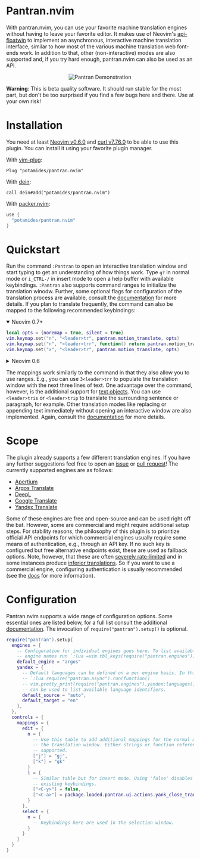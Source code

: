 <!-- panvimdoc-ignore-start -->
# Pantran.nvim
<!-- panvimdoc-ignore-end -->
With pantran.nvim, you can use your favorite machine translation engines
without having to leave your favorite editor. It makes use of Neovim's
[api-floatwin](https://neovim.io/doc/user/api.html#api-floatwin) to implement
an asynchronous, interactive machine translation interface, similar to how
most of the various machine translation web font-ends work. In addition to
that, other (non-interactive) modes are also supported and, if you try hard
enough, pantran.nvim can also be used as an API.

<!-- panvimdoc-ignore-start -->
<p align="center">
  <img src="https://media.giphy.com/media/9AIdwhAnzTb7AqHYeC/giphy.gif" alt="Pantran Demonstration"/>
</p>

**Warning**: This is beta quality software. It should run stable for the most
part, but don't be too surprised if you find a few bugs here and there. Use at
your own risk!

# Installation
You need at least [Neovim v0.6.0](https://neovim.io/) and
[curl v7.76.0](https://curl.se/) to be able to use this plugin. You can
install it using your favorite plugin manager.

With [vim-plug](https://github.com/junegunn/vim-plug):
```viml
Plug "potamides/pantran.nvim"
```

With [dein](https://github.com/Shougo/dein.vim):
```viml
call dein#add("potamides/pantran.nvim")
```

With [packer.nvim](https://github.com/wbthomason/packer.nvim):
```lua
use {
  "potamides/pantran.nvim"
}
```
<!-- panvimdoc-ignore-end -->

# Quickstart
Run the command `:Pantran` to open an interactive translation window and start
typing to get an understanding of how things work. Type `g?` in normal mode or
`i_CTRL-/` in insert mode to open a help buffer with available keybindings.
`:Pantran` also supports command ranges to initialize the translation winodw.
Further, some optional flags for configuration of the translation process are
available<!-- panvimdoc-ignore-start -->, consult the
[documentation](doc/README.md) for more details<!-- panvimdoc-ignore-end -->.
If you plan to translate frequently, the command can also be mapped to the
following recommended keybindings:

<!-- panvimdoc-ignore-start -->
<details open>
<!-- panvimdoc-ignore-end -->
<summary>Neovim 0.7+</summary>

```lua
local opts = {noremap = true, silent = true}
vim.keymap.set("n", "<leader>tr", pantran.motion_translate, opts)
vim.keymap.set("n", "<leader>trr", function() return pantran.motion_translate() .. "_" end, opts)
vim.keymap.set("x", "<leader>tr", pantran.motion_translate, opts)
```

</details>
<details><summary>Neovim 0.6</summary>

```lua
local opts = {noremap = true, silent = true}
vim.api.nvim_set_keymap("n", "<leader>tr", [[luaeval("require('pantran').motion_translate()")]], opts)
vim.api.nvim_set_keymap("n", "<leader>trr", [[luaeval("require('pantran').motion_translate() .. '_'")]], opts)
vim.api.nvim_set_keymap("x", "<leader>tr", [[luaeval("require('pantran').motion_translate()")]], opts)
```

</details>

The mappings work similarly to the command in that they also allow you to use
ranges. E.g., you can use `3<leader>trr` to populate the translation window
with the next three lines of text. One advantage over the command, however, is
the additional support for [text
objects](https://neovim.io/doc/user/motion.html#text-objects). You can use
`<leader>tris` or `<leader>trip` to translate the surrounding sentence or
paragraph, for example. Other translation modes like replacing or appending
text immediately without opening an interactive window are also
implemented.<!-- panvimdoc-ignore-start --> Again, consult the
[documentation](doc/README.md) for more details.<!-- panvimdoc-ignore-end -->

# Scope
The plugin already supports a few different translation engines. If
you have any further suggestions feel free to open an
[issue](https://github.com/potamides/pantran.nvim/issues) or [pull
request](https://github.com/potamides/pantran.nvim/pulls)! The currently
supported engines are as follows:

* [Apertium](https://apertium.org)
* [Argos Translate](https://translate.argosopentech.com)
* [DeepL](https://www.deepl.com/translator)
* [Google Translate](https://translate.google.com)
* [Yandex Translate](https://translate.yandex.com)

Some of these engines are free and open-source and can be used right off the
bat. However, some are commercial and might require additional setup steps.
For stability reasons, the philosophy of this plugin is to prioritize official
API endpoints for which commercial engines usually require some means of
authentication, e.g., through an API key. If no such key is configured but
free alternative endpoints exist, these are used as fallback options. Note,
however, that these are often [severely
rate-limited](https://github.com/soimort/translate-shell/issues/370) and in
some instances produce [inferior
translations](https://github.com/Animenosekai/translate/issues/22). So if you
want to use a commercial engine, configuring authentication is usually
recommended<!-- panvimdoc-ignore-start --> (see the [docs](doc/README.md) for
more information)<!-- panvimdoc-ignore-end -->.

<!-- panvimdoc-ignore-start -->
# Configuration
Pantran.nvim supports a wide range of configuration options. Some essential
ones are listed below, for a full list consult the additional
[documentation](doc/README.md). The invocation of `require("pantran").setup()`
is optional.

```lua
require("pantran").setup{
  engines = {
    -- Configuration for individual engines goes here. To list available
    -- engine names run `:lua =vim.tbl_keys(require("pantran.engines"))`.
    default_engine = "argos"
    yandex = {
      -- Default languages can be defined on a per engine basis. In this case
      -- `:lua require("pantran.async").run(function()
      -- vim.pretty_print(require("pantran.engines").yandex:languages()) end)`
      -- can be used to list available language identifiers.
      default_source = "auto",
      default_target = "en"
    },
  },
  controls = {
    mappings = {
      edit = {
        n = {
          -- Use this table to add additional mappings for the normal mode in
          -- the translation window. Either strings or function references are
          -- supported.
          ["j"] = "gj",
          ["k"] = "gk"
        }
        i = {
          -- Similar table but for insert mode. Using 'false' disables
          -- existing keybindings.
          ["<C-y>"] = false,
          ["<C-a>"] = package.loaded.pantran.ui.actions.yank_close_translation
        }
      },
      select = {
        n = {
          -- Keybindings here are used in the selection window.
        }
      }
    }
  }
}
```
<!-- panvimdoc-ignore-end -->

<!-- vim: set textwidth=78: -->
